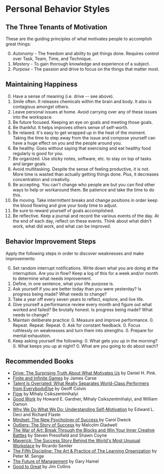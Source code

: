 # Personal Behavior Styles

## The Three Tenants of Motivation

These are the guiding principles of what motivates people to accomplish great things:

0. *Autonomy* - The freedom and ability to get things done. Requires control over Task, Team, Time,
   and Technique.
0. *Mastery* - To gain thorough knowledge and experience of a subject.
0. *Purpose* - The passion and drive to focus on the things that matter most.

## Maintaining Happiness

0. Have a sense of meaning (i.e. drive -- see above).
0. Smile often. It releases chemicals within the brain and body. It also is contagious amongst
   others.
0. Leave personal issues at home. Avoid carrying over any of these issues into the workspace.
0. Be future focused. Keeping an eye on goals and meeting those goals.
0. Be thankful. It helps improves others sense of self-worth.
0. Be relaxed. It's easy to get wrapped up in the heat of the moment. Taking the time to step away
   from the issue and compose yourself can have a huge effect on you and the people around you.
0. Be healthy. Goes without saying that exercising and eat healthy food regularly is good for you.
0. Be organized. Use sticky notes, software, etc. to stay on top of tasks and larger goals.
0. Avoid multitasking. Despite the sense of feeling productive, it is not. More time is wasted than
   actually getting things done. Plus, it decreases concentration and creativity.
0. Be accepting. You can't change who people are but you can find other ways to help or workaround
   them. Be patience and take the time to do this.
0. Be moving. Take intermittent breaks and change positions in order keep the blood flowing and give
   your body time to adjust.
0. Be sure to reward yourself of goals accomplished.
0. Be reflective. Keep a journal and record the various events of the day. At the end of each day,
   reflect on these events. Think about what didn't work, what did work, and what can be improved.

## Behavior Improvement Steps

Apply the following steps in order to discover weaknesses and make improvements:

0. Set random interrupt notifications. Write down what you are doing at the interruption. Are you in
   flow? Keep a log of this for a week and/or month to determine what needs improvement.
0. Define, in one sentence, what your life purpose is.
0. Ask yourself if you are better today than you were yesterday? Is progress being made? What needs
   to change?
0. Take a year off every seven years to reflect, explore, and live life.
0. Give yourself a performance review every month and figure out what worked and failed? Be brutally
   honest. Is progress being made? What needs to change?
0. Maintain deliberate practice:
    0. Measure and improve performance.
    0. Repeat. Repeat. Repeat.
    0. Ask for constant feedback.
    0. Focus ruthlessly on weaknesses and turn them into strengths.
    0. Prepare for mental exhaustion.
0. Keep asking yourself the following:
    0. What gets you up in the morning?
    0. What keeps you up at night?
    0. What are you going to do about each?

## Recommended Books

- [Drive: The Surprising Truth About What Motivates Us](http://www.amazon.com/Drive-Surprising-Truth-About-Motivates/dp/1594484805/ref=sr_1_1?ie=UTF8&qid=1375569191&sr=8-1&keywords=Drive) by Daniel H. Pink.
- [Finite and Infinite Games](http://www.amazon.com/Finite-Infinite-Games-James-Carse/dp/1476731713/ref=sr_1_1?ie=UTF8&qid=1375573433&sr=8-1&keywords=Finite+and+Infinite+Games) by James Carse
- [Talent Is Overrated: What Really Separates World-Class Performers from EverybodyElse](http://www.amazon.com/Talent-Overrated-World-Class-Performers-EverybodyElse/dp/1591842948/ref=sr_1_1?ie=UTF8&qid=1375573465&sr=8-1&keywords=Talent+Is+Overrated%3A+What+Really+Separates+World-Class+Performers+from+EverybodyElse) by Geoff Colvin
- [Flow](http://www.amazon.com/Flow-The-Psychology-Optimal-Experience/dp/0061339202/ref=sr_1_1?ie=UTF8&qid=1375573492&sr=8-1&keywords=Flow) by Mihaly Csikszentmihalyi
- [Good Work](http://www.amazon.com/Good-Work-Howard-E-Gardner/dp/0465026087/ref=sr_1_1?ie=UTF8&qid=1375573615&sr=8-1&keywords=Good+Work) by Howard E. Gardner, Mihaly Csikszentmihalyi, and William Damon
- [Why We Do What We Do: Understanding Self-Motivation](http://www.amazon.com/Why-We-What-Understanding-Self-Motivation/dp/0140255265/ref=sr_1_1?ie=UTF8&qid=1375573514&sr=8-1&keywords=Why+We+Do+What+We+Do%3A+Understanding+Self-Motivation) by Edward L. Deci and Richard Flaste
- [Mindset: The New Psychology of Success ](http://www.amazon.com/Mindset-The-New-Psychology-Success/dp/0345472322/ref=sr_1_1?ie=UTF8&qid=1375573577&sr=8-1&keywords=Mindset) by Carol Dweck
- [Outliers: The Story of Success](http://www.amazon.com/Outliers-Story-Success-Malcolm-Gladwell/dp/0316017930/ref=sr_1_1?ie=UTF8&qid=1375573653&sr=8-1&keywords=Outliers%3A+The+Story+of+Success) by Malcolm Gladwell
- [The War of Art: Break Through the Blocks and Win Your Inner Creative Battles](http://www.amazon.com/The-War-Art-Through-Creative/dp/1936891026/ref=sr_1_1?ie=UTF8&qid=1375573686&sr=8-1&keywords=The+War+of+Art%3A+Break+Through+the+Blocks+and+Win+Your+Inner+Creative+Battles) by Steven Pressfield and Shawn Coyne
- [Maverick: The Success Story Behind the World's Most Unusual Workplace](http://www.amazon.com/Maverick-Success-Behind-Unusual-Workplace/dp/0446670553/ref=sr_1_1?ie=UTF8&qid=1375573720&sr=8-1&keywords=Maverick%3A+The+Success+Story+Behind+the+World%27s+Most+Unusual+Workplace) by Ricardo Semler
- [The Fifth Discipline: The Art & Practice of The Learning Organization](http://www.amazon.com/The-Fifth-Discipline-Practice-Organization/dp/0385517254/ref=sr_1_1?ie=UTF8&qid=1375573751&sr=8-1&keywords=The+Fifth+Discipline%3A+The+Art+%26+Practice+of+The+Learning+Organization) by Peter M. Senge
- [The Future of Management](http://www.amazon.com/The-Future-Management-Gary-Hamel/dp/1422102505/ref=sr_1_1?ie=UTF8&qid=1375573778&sr=8-1&keywords=The+Future+of+Management) by Gary Hamel
- [Good to Great](http://www.amazon.com/Good-Great-Companies-Leap-Others/dp/0066620996/ref=sr_1_sc_1?ie=UTF8&qid=1375573794&sr=8-1-spell&keywords=Good+to+Greawt) by Jim Collins
